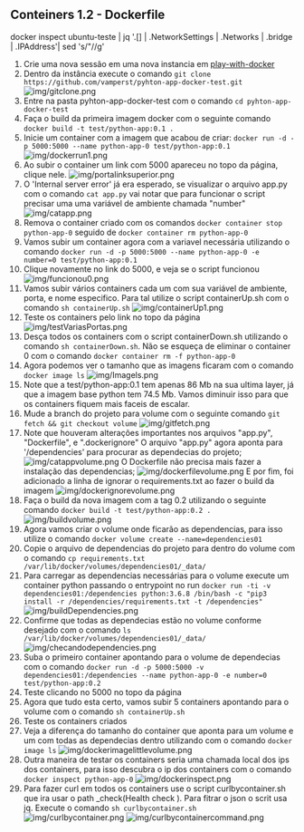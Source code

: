 ## Conteiners 1.2 - Dockerfile

docker inspect ubuntu-teste | jq '.[] | .NetworkSettings | .Networks | .bridge | .IPAddress'| sed 's/"//g'
1. Crie uma nova sessão em uma nova instancia em [play-with-docker](https://labs.play-with-docker.com)
2. Dentro da instância execute o comando `git clone https://github.com/vamperst/pyhton-app-docker-test.git`
![img/gitclone.png](img/gitclone.png)
3. Entre na pasta pyhton-app-docker-test com o comando `cd pyhton-app-docker-test`
4. Faça o build da primeira imagem docker com o seguinte comando `docker build -t test/python-app:0.1 .`
5. Inicie um container com a imagem que acabou de criar: `docker run -d -p 5000:5000 --name python-app-0 test/python-app:0.1` 
![img/dockerrun1.png](img/dockerrun1.png)
6. Ao subir o container um link com 5000 apareceu no topo da página, clique nele.
![img/portalinksuperior.png](img/portalinksuperior.png)
7. O 'Internal server error' já era esperado, se visualizar o arquivo app.py com o comando `cat app.py` vai notar que para funcionar o script precisar uma uma variável de ambiente chamada "number"
![img/catapp.png](img/catapp.png)
8. Remova o container criado com os comandos `docker container stop python-app-0` seguido de `docker container rm python-app-0`
9. Vamos subir um container agora com a variavel necessária utilizando o comando `docker run -d -p 5000:5000 --name python-app-0 -e number=0 test/python-app:0.1`
10. Clique novamente no link do 5000, e veja se o script funcionou
![img/funcionou0.png](img/funcionou0.png)
11. Vamos subir vários containers cada um com sua variável de ambiente, porta, e nome especifico. Para tal utilize o script containerUp.sh com o comando `sh containerUp.sh`
![img/containerUp1.png](img/containerUp1.png)
12. Teste os containers pelo link no topo da página
![img/testVariasPortas.png](img/testVariasPortas.png)
13. Desça todos os containers com o script containerDown.sh utilizando o comando `sh containerDown.sh`. Não se esqueça de eliminar o container 0 com o comando `docker container rm -f python-app-0`
14. Agora podemos ver o tamanho que as imagens ficaram com o comando `docker image ls`
![img/Imagels.png](img/Imagels.png)
15. Note que a test/python-app:0.1 tem apenas 86 Mb na sua ultima layer, já que a imagem base python tem 74.5 Mb. Vamos diminuir isso para que os containers fiquem mais faceis de escalar.
16. Mude a branch do projeto para volume com o seguinte comando `git fetch && git checkout volume`
![img/gitfetch.png](img/gitfetch.png)
17. Note que houveram alterações importantes nos arquivos "app.py", "Dockerfile", e ".dockerignore"
O arquivo "app.py" agora aponta para '/dependencies' para procurar as dependecias do projeto;
![img/catappvolume.png](img/catappvolume.png)
O Dockerfile não precisa mais fazer a instalação das dependencias;
![img/dockerfilevolume.png](img/dockerfilevolume.png)
E por fim, foi adicionado a linha de ignorar o requirements.txt ao fazer o build da imagem
![img/dockerignorevolume.png](img/dockerignorevolume.png)
18. Faça o build da nova imagem com a tag 0.2 utilizando o seguinte comando `docker build -t test/python-app:0.2 .`
![img/buildvolume.png](img/buildvolume.png)
19. Agora vamos criar o volume onde ficarão as dependencias, para isso utilize o comando `docker volume create --name=dependencies01`
20. Copie o arquivo de dependencias do projeto para dentro do volume com o comando `cp requirements.txt /var/lib/docker/volumes/dependencies01/_data/`
21. Para carregar as dependencias necessárias para o volume execute um container python passando o entrypoint no run `docker run -ti -v dependencies01:/dependencies python:3.6.8 /bin/bash -c "pip3 install -r /dependencies/requirements.txt -t /dependencies"`
![img/buildDependencies.png](img/buildDependencies.png)
22. Confirme que todas as dependecias estão no volume conforme desejado com o comando `ls /var/lib/docker/volumes/dependencies01/_data/`
![img/checandodependencies.png](img/checandodependencies.png)
23. Suba o primeiro container apontando para o volume de dependecias com o comando `docker run -d -p 5000:5000 -v dependencies01:/dependencies --name python-app-0 -e number=0 test/python-app:0.2`
24. Teste clicando no 5000 no topo da página
25. Agora que tudo esta certo, vamos subir 5 containers apontando para o volume com o comando `sh containerUp.sh`
26. Teste os containers criados
27. Veja a diferença do tamanho do container que aponta para um volume e um com todas as dependecias dentro utilizando com o comando `docker image ls`
![img/dockerimagelittlevolume.png](img/dockerimagelittlevolume.png)
28. Outra maneira de testar os containers seria uma chamada local dos ips dos containers, para isso descubra o ip dos containers com o comando `docker inspect python-app-0`
![img/dockerinspect.png](img/dockerinspect.png)
29. Para fazer curl em todos os containers use o script curlbycontainer.sh que ira usar o path _check(Health check ). Para fitrar o json o scrit usa jq. Execute o comando `sh curlbycontainer.sh`
![img/curlbycontainer.png](img/curlbycontainer.png)
![img/curlbycontainercommand.png](img/curlbycontainercommand.png)
